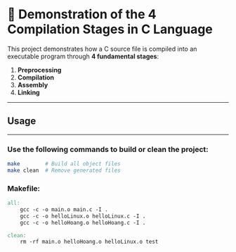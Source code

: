 # 🔧 Demonstration of the 4 Compilation Stages in C Language

This project demonstrates how a C source file is compiled into an executable program through **4 fundamental stages**:

1. **Preprocessing**
2. **Compilation**
3. **Assembly**
4. **Linking**

---

## Usage
---

### Use the following commands to build or clean the project:

```bash
make        # Build all object files
make clean  # Remove generated files
```
### Makefile:

```makefile
all:
	gcc -c -o main.o main.c -I .
	gcc -c -o helloLinux.o helloLinux.c -I .
	gcc -c -o helloHoang.o helloHoang.c -I .

clean:
	rm -rf main.o helloHoang.o helloLinux.o test
```